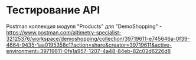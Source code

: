 # Тестирование API
Postman коллекция модуля "Products" для "DemoShopping" - https://www.postman.com/altimetry-specialist-32125376/workspace/demoshopping/collection/39719611-e745646a-0f39-4664-9435-1aa0195358c1?action=share&creator=39719611&active-environment=39719611-0fe1a957-1207-4a48-84eb-82c02d6226d8
